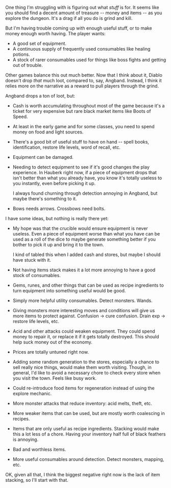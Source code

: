 One thing I'm struggling with is figuring out what *stuff* is for. It seems
like you should find a decent amount of treasure -- money and items -- as you
explore the dungeon. It's a drag if all you do is grind and kill.

But I'm having trouble coming up with enough useful stuff, or to make money
enough worth having. The player wants:

*   A good set of equipment.
*   A continuous supply of frequently used consumables like healing potions.
*   A stock of rarer consumables used for things like boss fights and getting
    out of trouble.

Other games balance this out much better. Now that I think about it, Diablo
doesn't drop *that* much loot, compared to, say, Angband. Instead, I think it
relies more on the narrative as a reward to pull players through the grind.

Angband drops a ton of loot, but:

*  Cash is worth accumulating throughout most of the game because it's a ticket
   for very expensive but rare black market items like Boots of Speed.

*  At least in the early game and for some classes, you need to spend money on
   food and light sources.

*  There's a good bit of useful stuff to have on hand -- spell books,
   identification, restore life levels, word of recall, etc.

*  Equipment can be damaged.

*  Needing to detect equipment to see if it's good changes the play experience.
   In Hauberk right now, if a piece of equipment drops that isn't better than
   what you already have, you know it's totally useless to you instantly, even
   before picking it up.

   I always found churning through detection annoying in Angband, but maybe
   there's something to it.

*  Bows needs arrows. Crossbows need bolts.

I have some ideas, but nothing is really there yet:

*   My hope was that the crucible would ensure equipment is never useless. Even
    a piece of equipment worse than what you have can be used as a roll of the
    dice to maybe generate something better if you bother to pick it up and
    bring it to the town.

    I kind of tabled this when I added cash and stores, but maybe I should have
    stuck with it.

*   Not having items stack makes it a lot more annoying to have a good stock of
    consumables.

*   Gems, runes, and other things that can be used as recipe ingredients to
    turn equipment into something useful would be good.

*   Simply more helpful utility consumables. Detect monsters. Wands.

*   Giving monsters more interesting moves and conditions will give us more
    items to protect against. Confusion -> cure confusion. Drain exp -> restore
    life levels, etc.

*   Acid and other attacks could weaken equipment. They could spend money to
    repair it, or replace it if it gets totally destroyed. This should help
    suck money out of the economy.

*   Prices are totally untuned right now.

*   Adding some random generation to the stores, especially a chance to sell
    really nice things, would make them worth visiting. Though, in general, I'd
    like to avoid a necessary chore to check every store when you visit the
    town. Feels like busy work.

*   Could re-introduce food items for regeneration instead of using the explore
    mechanic.

*   More monster attacks that reduce inventory: acid melts, theft, etc.

*   More weaker items that can be used, but are mostly worth coalescing in
    recipes.

*   Items that are only useful as recipe ingredients. Stacking would make this
    a lot less of a chore. Having your inventory half full of black feathers
    is annoying.

*   Bad and worthless items.

*   More useful consumables around detection. Detect monsters, mapping, etc.

OK, given all that, I think the biggest negative right now is the lack of item
stacking, so I'll start with that.
